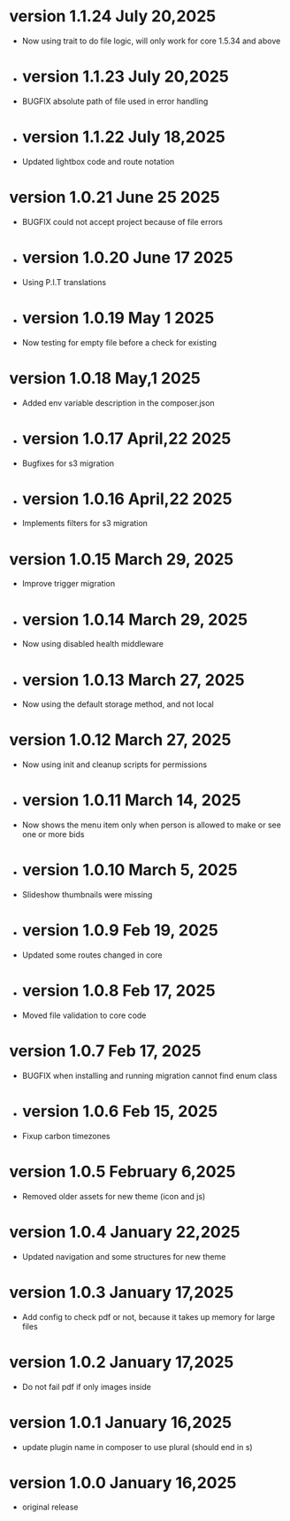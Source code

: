 # version 1.1.24   July 20,2025
* Now using trait to do file logic, will only work for core 1.5.34 and above

* # version 1.1.23   July 20,2025
* BUGFIX absolute path of file used in error handling

* # version 1.1.22   July 18,2025
* Updated lightbox code and route notation

# version 1.0.21  June 25 2025
* BUGFIX could not accept project because of file errors

* # version 1.0.20  June 17 2025
* Using P.I.T translations

* # version 1.0.19  May 1 2025
* Now testing for empty file before a check for existing

# version 1.0.18  May,1 2025
* Added env variable description in the composer.json

* # version 1.0.17  April,22 2025
* Bugfixes for s3 migration

* # version 1.0.16  April,22 2025
* Implements filters for s3 migration

# version 1.0.15  March 29, 2025
* Improve trigger migration

* # version 1.0.14  March 29, 2025
* Now using disabled health middleware

* # version 1.0.13  March 27, 2025
* Now using the default storage method, and not local

# version 1.0.12  March 27, 2025
* Now using init and cleanup scripts for permissions

* # version 1.0.11  March 14, 2025
* Now shows the menu item only when person is allowed to make or see one or more bids

* # version 1.0.10  March 5, 2025
* Slideshow thumbnails were missing

* # version 1.0.9  Feb 19, 2025
* Updated some routes changed in core

* # version 1.0.8  Feb 17, 2025
* Moved file validation to core code

# version 1.0.7  Feb 17, 2025
* BUGFIX when installing and running migration cannot find enum class

* # version 1.0.6  Feb 15, 2025
* Fixup carbon timezones

# version 1.0.5  February 6,2025
* Removed older assets for new theme (icon and js)

# version 1.0.4  January 22,2025
* Updated navigation and some structures for new theme

# version 1.0.3  January 17,2025
* Add config to check pdf or not, because it takes up memory for large files

# version 1.0.2  January 17,2025
* Do not fail pdf if only images inside

# version 1.0.1  January 16,2025
* update plugin name in composer to use plural (should end in s)

# version 1.0.0  January 16,2025
* original release
